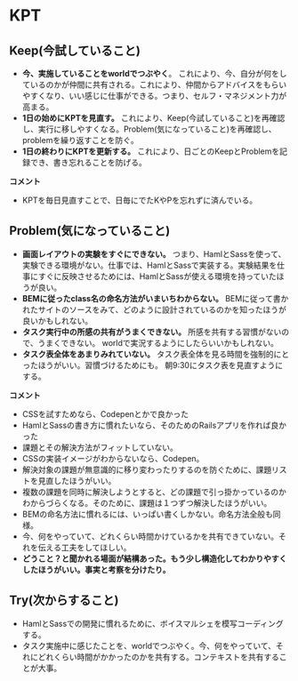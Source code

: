 # KPT

## Keep(今試していること)

- **今、実施していることをworldでつぶやく**。
これにより、今、自分が何をしているのかが仲間に共有される。これにより、仲間からアドバイスをもらいやすくなり、いい感じに仕事ができる。つまり、セルフ・マネジメント力が高まる。
- **1日の始めにKPTを見直す。**
これにより、Keep(今試していること)を再確認し、実行に移しやすくなる。Problem(気になっていること)を再確認し、problemを繰り返すことを防ぐ。
- **1日の終わりにKPTを更新する。**
これにより、日ごとのKeepとProblemを記録でき、書き忘れることを防げる。

**コメント**
- KPTを毎日見直すことで、日毎にでたKやPを忘れずに済んでいる。

## Problem(気になっていること)

- **画面レイアウトの実験をすぐにできない。**
つまり、HamlとSassを使って、実験できる環境がない。仕事では、HamlとSassで実装する。実験結果を仕事にすぐに反映させるためには、HamlとSassが使える環境を持っていたほうが良い。
- **BEMに従ったclass名の命名方法がいまいちわからない。**
BEMに従って書かれたサイトのソースをみて、どのように設計されているのかを知ったほうが良いかもしれない。
- **タスク実行中の所感の共有がうまくできない。**
所感を共有する習慣がないので、うまくできない。
worldで実況するようにしたらいいかもしれない。
- **タスク表全体をあまりみれていない。**
タスク表全体を見る時間を強制的にとったほうがいい。習慣づけるためにも。
朝9:30にタスク表を見直すようにする。

**コメント**
- CSSを試すためなら、Codepenとかで良かった
- HamlとSassの書き方に慣れたいなら、そのためのRailsアプリを作れば良かった
- 課題とその解決方法がフィットしていない。
- CSSの実装イメージがわからないなら、Codepen。
- 解決対象の課題が無意識的に移り変わったりするのを防ぐために、課題リストを見直したほうがいい。
- 複数の課題を同時に解決しようとすると、どの課題で引っ掛かっているのかわからづらくなる。そのために、課題は１つずつ解決したほうがいい。
- BEMの命名方法に慣れるには、いっぱい書くしかない。命名方法全般も同様。
- 今、何をやっていて、どれくらい時間かけているかを共有できていない。それを伝える工夫をしてほしい。
- **どうこと？と聞かれる場面が結構あった。もう少し構造化してわかりやすくしたほうがいい。事実と考察を分けたり。**

## Try(次からすること)

- HamlとSassでの開発に慣れるために、ボイスマルシェを模写コーディングする。
- タスク実施中に感じたことを、worldでつぶやく。今、何をやっていて、それにどれくらい時間がかかったのかを共有する。コンテキストを共有することが大事。